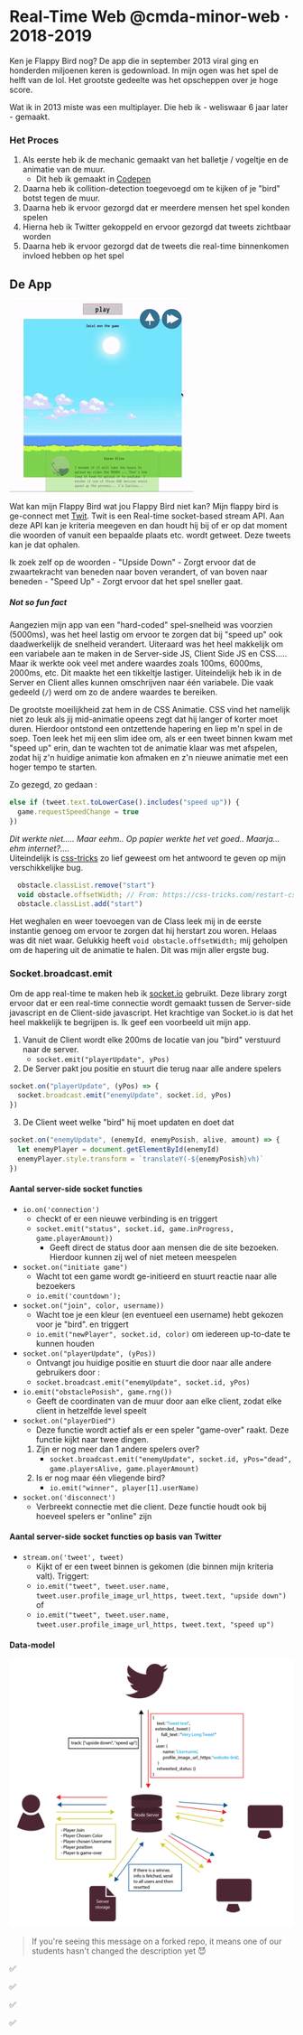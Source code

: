 # Real-Time Web @cmda-minor-web · 2018-2019

Ken je Flappy Bird nog? De app die in september 2013 viral ging en honderden miljoenen keren is gedownload. In mijn ogen was het spel de helft van de lol. Het grootste gedeelte was het opscheppen over je hoge score.

Wat ik in 2013 miste was een multiplayer. Die heb ik - weliswaar 6 jaar later - gemaakt. 

### Het Proces
1. Als eerste heb ik de mechanic gemaakt van het balletje / vogeltje en de animatie van de muur.
    - Dit heb ik gemaakt in [Codepen](https://codepen.io/muise001/pen/BEpyvL)
2. Daarna heb ik collition-detection toegevoegd om te kijken of je "bird" botst tegen de muur.
3. Daarna heb ik ervoor gezorgd dat er meerdere mensen het spel konden spelen
4. Hierna heb ik Twitter gekoppeld en ervoor gezorgd dat tweets zichtbaar worden
5. Daarna heb ik ervoor gezorgd dat de tweets die real-time binnenkomen invloed hebben op het spel

## De App
![Flappy Bird gif](https://github.com/muise001/real-time-web-1819/blob/master/img/flappy.gif)

Wat kan mijn Flappy Bird wat jou Flappy Bird niet kan?
Mijn flappy bird is ge-connect met [Twit](https://www.npmjs.com/package/twit). Twit is een Real-time socket-based stream API. Aan deze API kan je kriteria meegeven en dan houdt hij bij of er op dat moment die woorden of vanuit een bepaalde plaats etc. wordt getweet. Deze tweets kan je dat ophalen.

Ik zoek zelf op de woorden 
    - "Upside Down"
        - Zorgt ervoor dat de zwaartekracht van beneden naar boven verandert, of van boven naar beneden
    - "Speed Up"
        - Zorgt ervoor dat het spel sneller gaat.

##### Not so fun fact
Aangezien mijn app van een "hard-coded" spel-snelheid was voorzien (5000ms), was het heel lastig om ervoor te zorgen dat bij "speed up" ook daadwerkelijk de snelheid verandert. Uiteraard was het heel makkelijk om een variabele aan te maken in de Server-side JS, Client Side JS en CSS..... Maar ik werkte ook veel met andere waardes zoals 100ms, 6000ms, 2000ms, etc. Dit maakte het een tikkeltje lastiger. Uiteindelijk heb ik in de Server en Client alles kunnen omschrijven naar één variabele. Die vaak gedeeld (`/`) werd om zo de andere waardes te bereiken.

De grootste moeilijkheid zat hem in de CSS Animatie. CSS vind het namelijk niet zo leuk als jij mid-animatie opeens zegt dat hij langer of korter moet duren. Hierdoor ontstond een ontzettende hapering en liep m'n spel in de soep. Toen leek het mij een slim idee om, als er een tweet binnen kwam met "speed up" erin, dan te wachten tot de animatie klaar was met afspelen, zodat hij z'n huidige animatie kon afmaken en z'n nieuwe animatie met een hoger tempo te starten. 

Zo gezegd, zo gedaan :
```javascript
else if (tweet.text.toLowerCase().includes("speed up")) {
  game.requestSpeedChange = true
})    
```

*Dit werkte niet..... Maar eehm.. Op papier werkte het vet goed.. Maarja... ehm internet?....* <br/>
Uiteindelijk is [css-tricks](https://css-tricks.com/restart-css-animation/) zo lief geweest om het antwoord te geven op mijn verschikkelijke bug.

```javascript
  obstacle.classList.remove("start")
  void obstacle.offsetWidth; // From: https://css-tricks.com/restart-css-animation/
  obstacle.classList.add("start")
```

Het weghalen en weer toevoegen van de Class leek mij in de eerste instantie genoeg om ervoor te zorgen dat hij herstart zou woren. Helaas was dit niet waar. Gelukkig heeft `void obstacle.offsetWidth;` mij geholpen om de hapering uit de animatie te halen. Dit was mijn aller ergste bug.

### Socket.broadcast.emit
Om de app real-time te maken heb ik [socket.io](socket.io) gebruikt. Deze library zorgt ervoor dat er een real-time connectie wordt gemaakt tussen de Server-side javascript en de Client-side javascript. Het krachtige van Socket.io is dat het heel makkelijk te begrijpen is. Ik geef een voorbeeld uit mijn app. 

1. Vanuit de Client wordt elke 200ms de locatie van jou "bird" verstuurd naar de server.
    - `socket.emit("playerUpdate", yPos)`
2. De Server pakt jou positie en stuurt die terug naar alle andere spelers
  ```javascript
  socket.on("playerUpdate", (yPos) => {
    socket.broadcast.emit("enemyUpdate", socket.id, yPos)
  })
  ```
3. De Client weet welke "bird" hij moet updaten en doet dat  
``` javascript
socket.on("enemyUpdate", (enemyId, enemyPosish, alive, amount) => {
  let enemyPlayer = document.getElementById(enemyId)
  enemyPlayer.style.transform = `translateY(-${enemyPosish}vh)`
})
```

#### Aantal server-side socket functies

- `io.on('connection')`
    - checkt of er een nieuwe verbinding is en triggert
    - `socket.emit("status", socket.id, game.inProgress, game.playerAmount))`
      - Geeft direct de status door aan mensen die de site bezoeken. Hierdoor kunnen zij wel of niet meteen meespelen
- `socket.on("initiate game")`
    - Wacht tot een game wordt ge-initieerd en stuurt reactie naar alle bezoekers
    - `io.emit('countdown');`
- `socket.on("join", color, username))`
    - Wacht toe je een kleur (en eventueel een username) hebt gekozen voor je "bird". en triggert
    - `io.emit("newPlayer", socket.id, color)` om iedereen up-to-date te kunnen houden
- `socket.on("playerUpdate", (yPos))`
    - Ontvangt jou huidige positie en stuurt die door naar alle andere gebruikers door :
    - `socket.broadcast.emit("enemyUpdate", socket.id, yPos)`
- `io.emit("obstaclePosish", game.rng())` 
    - Geeft de coordinaten van de muur door aan elke client, zodat elke client in hetzelfde level speelt
- `socket.on("playerDied")`
    - Deze functie wordt actief als er een speler "game-over" raakt. Deze functie kijkt naar twee dingen. 
    1. Zijn er nog meer dan 1 andere spelers over?
        - `socket.broadcast.emit("enemyUpdate", socket.id, yPos="dead", game.playersAlive, game.playerAmount)`
    2. Is er nog maar één vliegende bird?
        - `io.emit("winner", player[1].userName)`
- `socket.on('disconnect')`
    - Verbreekt connectie met die client. Deze functie houdt ook bij hoeveel spelers er "online" zijn

#### Aantal server-side socket functies op basis van Twitter

- `stream.on('tweet', tweet)`
    - Kijkt of er een tweet binnen is gekomen (die binnen mijn kriteria valt). Triggert:
    - `io.emit("tweet", tweet.user.name, tweet.user.profile_image_url_https, tweet.text, "upside down")` of
    - `io.emit("tweet", tweet.user.name, tweet.user.profile_image_url_https, tweet.text, "speed up")`

#### Data-model
![Datamodel](https://github.com/muise001/real-time-web-1819/blob/master/img/datamodel.png)

> If you're seeing this message on a forked repo, it means one of our students hasn't changed the description yet 😈

<!-- Add a link to your live demo in Github Pages 🌐-->

 ✅ <!-- ☝️ replace this description with a description of your own work -->

 ✅ <!-- Add a nice image here at the end of the week, showing off your shiny frontend 📸 -->

<!-- Maybe a table of contents here? 📚 -->

<!-- How about a section that describes how to install this project? 🤓 -->

 ✅ <!-- ...but how does one use this project? What are its features 🤔 -->

 ✅ <!-- What external data source is featured in your project and what are its properties 🌠 -->

<!-- This would be a good place for your data life cycle ♻️-->

<!-- Maybe a checklist of done stuff and stuff still on your wishlist? ✅ -->

<!-- How about a license here? 📜 (or is it a licence?) 🤷 -->

[rubric]: https://docs.google.com/spreadsheets/d/e/2PACX-1vSd1I4ma8R5mtVMyrbp6PA2qEInWiOialK9Fr2orD3afUBqOyvTg_JaQZ6-P4YGURI-eA7PoHT8TRge/pubhtml
